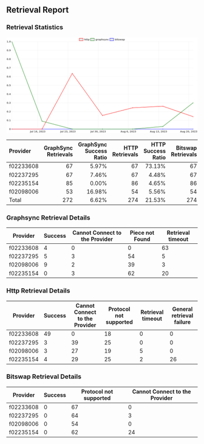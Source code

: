 ## Retrieval Report
### Retrieval Statistics
<img src="https://raw.githubusercontent.com/data-preservation-programs/filplus-checker-assets/main/filecoin-project/filecoin-plus-large-datasets/issues/1517/1692812874137.png"/>

| Provider  | GraphSync Retrievals | GraphSync Success Ratio | HTTP Retrievals | HTTP Success Ratio | Bitswap Retrievals | Bitswap Success Ratio |
| :-------- | -------------------: | ----------------------: | --------------: | -----------------: | -----------------: | --------------------: |
| f02233608 |                   67 |                   5.97% |              67 |             73.13% |                 67 |                 0.00% |
| f02237295 |                   67 |                   7.46% |              67 |              4.48% |                 67 |                 0.00% |
| f02235154 |                   85 |                   0.00% |              86 |              4.65% |                 86 |                 0.00% |
| f02098006 |                   53 |                  16.98% |              54 |              5.56% |                 54 |                 0.00% |
| Total     |                  272 |                   6.62% |             274 |             21.53% |                274 |                 0.00% |

### Graphsync Retrieval Details
| Provider  | Success | Cannot Connect to the Provider | Piece not Found | Retrieval timeout |
| --------- | ------- | ------------------------------ | --------------- | ----------------- |
| f02233608 | 4       | 0                              | 0               | 63                |
| f02237295 | 5       | 3                              | 54              | 5                 |
| f02098006 | 9       | 2                              | 39              | 3                 |
| f02235154 | 0       | 3                              | 62              | 20                |

### Http Retrieval Details
| Provider  | Success | Cannot Connect to the Provider | Protocol not supported | Retrieval timeout | General retrieval failure |
| --------- | ------- | ------------------------------ | ---------------------- | ----------------- | ------------------------- |
| f02233608 | 49      | 0                              | 18                     | 0                 | 0                         |
| f02237295 | 3       | 39                             | 25                     | 0                 | 0                         |
| f02098006 | 3       | 27                             | 19                     | 5                 | 0                         |
| f02235154 | 4       | 29                             | 25                     | 2                 | 26                        |

### Bitswap Retrieval Details
| Provider  | Success | Protocol not supported | Cannot Connect to the Provider |
| --------- | ------- | ---------------------- | ------------------------------ |
| f02233608 | 0       | 67                     | 0                              |
| f02237295 | 0       | 64                     | 3                              |
| f02098006 | 0       | 54                     | 0                              |
| f02235154 | 0       | 62                     | 24                             |

